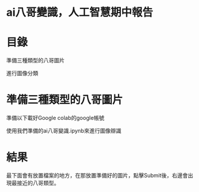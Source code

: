 # ai八哥變識，人工智慧期中報告

# 目錄
準備三種類型的八哥圖片

進行圖像分類

# 準備三種類型的八哥圖片
準備以下載好Google colab的google帳號

使用我們準備的ai八哥變識.ipynb來進行圖像辯識

# 結果
最下面會有放置檔案的地方，在那放置準備好的圖片，點擊Submit後，右邊會出現最接近的八哥類型。




